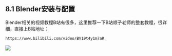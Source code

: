 
## 8.1 Blender安装与配置

Blender相关的视频教程B站有很多，这里推荐一下B站顺子老师的整套教程，很详细，直接上B站地址：

```bash
https://www.bilibili.com/video/BV19t4y1m7aR
```

![](../../imgs/6/6.2.blender_make_model/bilibili_blender_video.png)